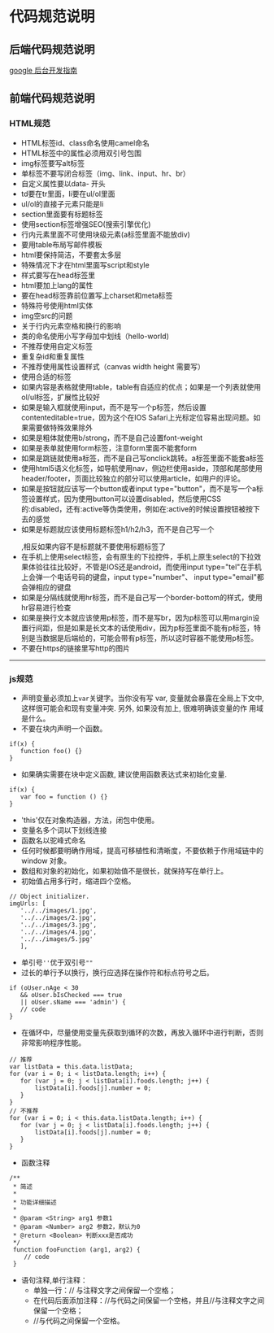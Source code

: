 # 代码规范说明

## 后端代码规范说明 

[google 后台开发指南](http://zh-google-styleguide.readthedocs.io/en/latest/google-python-styleguide/contents/)

## 前端代码规范说明

### HTML规范

   - HTML标签id、class命名使用camel命名
   - HTML标签中的属性必须用双引号包围
   - img标签要写alt标签
   - 单标签不要写闭合标签（img、link、input、hr、br）
   - 自定义属性要以data- 开头
   - td要在tr里面，li要在ul/ol里面
   - ul/ol的直接子元素只能是li
   - section里面要有标题标签
   - 使用section标签增强SEO(搜索引擎优化)
   - 行内元素里面不可使用块级元素(a标签里面不能放div)
   - 要用table布局写邮件模板
   - html要保持简洁，不要套太多层
   - 特殊情况下才在html里面写script和style
   - 样式要写在head标签里
   - html要加上lang的属性
   - 要在head标签靠前位置写上charset和meta标签
   - 特殊符号使用html实体
   - img空src的问题
   - 关于行内元素空格和换行的影响
   - 类的命名使用小写字母加中划线（hello-world)
   - 不推荐使用自定义标签
   - 重复杂id和重复属性
   - 不推荐使用属性设置样式（canvas width height 需要写）
   - 使用合适的标签
   - 如果内容是表格就使用table，table有自适应的优点；如果是一个列表就使用ol/ul标签，扩展性比较好
   - 如果是输入框就使用input，而不是写一个p标签，然后设置contenteditable=true，因为这个在IOS Safari上光标定位容易出现问题。如果需要做特殊效果除外
   - 如果是粗体就使用b/strong，而不是自己设置font-weight
   - 如果是表单就使用form标签，注意form里面不能套form
   - 如果是跳链就使用a标签，而不是自己写onclick跳转。a标签里面不能套a标签
   - 使用html5语义化标签，如导航使用nav，侧边栏使用aside，顶部和尾部使用header/footer，页面比较独立的部分可以使用article，如用户的评论。
   - 如果是按钮就应该写一个button或者input type="button"，而不是写一个a标签设置样式，因为使用button可以设置disabled，然后使用CSS的:disabled，还有:active等伪类使用，例如在:active的时候设置按钮被按下去的感觉
   - 如果是标题就应该使用标题标签h1/h2/h3，而不是自己写一个<p class="title"></p>,相反如果内容不是标题就不要使用标题标签了
   - 在手机上使用select标签，会有原生的下拉控件，手机上原生select的下拉效果体验往往比较好，不管是IOS还是android，而使用input type="tel"在手机上会弹一个电话号码的键盘，input type="number"、 input type="email"都会弹相应的键盘
   - 如果是分隔线就使用hr标签，而不是自己写一个border-bottom的样式，使用hr容易进行检查
   - 如果是换行文本就应该使用p标签，而不是写br，因为p标签可以用margin设置行间距，但是如果是长文本的话使用div，因为p标签里面不能有p标签，特别是当数据是后端给的，可能会带有p标签，所以这时容器不能使用p标签。
   - 不要在https的链接里写http的图片


----------


### js规范

   - 声明变量必须加上`var`关键字。当你没有写 var, 变量就会暴露在全局上下文中, 这样很可能会和现有变量冲突. 另外, 如果没有加上, 很难明确该变量的作
     用域是什么。
   - 不要在块内声明一个函数。
 ```
if(x) {
    function foo() {}
}
 ```
   - 如果确实需要在块中定义函数, 建议使用函数表达式来初始化变量.
 ```
if(x) {
    var foo = function () {}
}
 ```
   - 'this'仅在对象构造器，方法，闭包中使用。
   - 变量名多个词以下划线连接
   - 函数名以驼峰式命名
   - 任何时候都要明确作用域，提高可移植性和清晰度，不要依赖于作用域链中的 window 对象。
   - 数组和对象的初始化，如果初始值不是很长，就保持写在单行上。
   - 初始值占用多行时，缩进四个空格。
 ```
// Object initializer.
imgUrls: [
    '../../images/1.jpg',
    '../../images/2.jpg',
    '../../images/3.jpg',
    '../../images/4.jpg',
    '../../images/5.jpg'
    ],
 ```
   - 单引号`''`优于双引号`""`
   - 过长的单行予以换行，换行应选择在操作符和标点符号之后。
 ```
if (oUser.nAge < 30
    && oUser.bIsChecked === true
    || oUser.sName === 'admin') {
    // code
}
 ```
   - 在循环中，尽量使用变量先获取到循环的次数，再放入循环中进行判断，否则非常影响程序性能。
 ```
// 推荐
var listData = this.data.listData;
for (var i = 0; i < listData.length; i++) {
    for (var j = 0; j < listData[i].foods.length; j++) {
        listData[i].foods[j].number = 0;
    }
}
// 不推荐
for (var i = 0; i < this.data.listData.length; i++) {
    for (var j = 0; j < listData[i].foods.length; j++) {
        listData[i].foods[j].number = 0;
    }
}
 ```
   - 函数注释

```
/**
 * 简述
 *
 * 功能详细描述
 *
 * @param <String> arg1 参数1
 * @param <Number> arg2 参数2，默认为0
 * @return <Boolean> 判断xxx是否成功
 */
 function fooFunction (arg1, arg2) {
    // code
 }
 ```
   
   - 语句注释,单行注释：
     - 单独一行：// 与注释文字之间保留一个空格；
     - 在代码后面添加注释：//与代码之间保留一个空格，并且//与注释文字之间保留一个空格；
     - //与代码之间保留一个空格。

